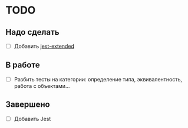 # TODO

## Надо сделать

- [ ] Добавить [jest-extended](https://www.npmjs.com/package/jest-extended/v/0.11.1)

## В работе

- [ ] Разбить тесты на категории: определение типа, эквивалентность, работа с объектами...

## Завершено

- [ ] Добавить Jest
